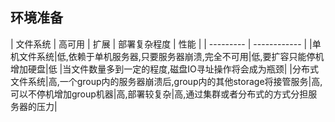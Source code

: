 ## 环境准备
|   文件系统  |  高可用  |  扩展  |  部署复杂程度  |  性能  |
| --------- | ------------ |
|单机文件系统|低,依赖于单机服务器,只要服务器崩溃,完全不可用|低,要扩容只能停机增加硬盘|低 |当文件数量多到一定的程度,磁盘IO寻址操作将会成为瓶颈|
|分布式文件系统|高,一个group内的服务器崩溃后,group内的其他storage将接管服务|高,可以不停机增加group机器|高,部署较复杂|高,通过集群或者分布式的方式分担服务器的压力|
